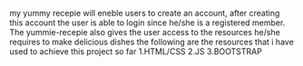 my yummy recepie will eneble users to create an account, after creating  this account  the user is able to login since he/she is a registered 
member.
The yummie-recepie also gives the user access to the resources he/she requires to make delicious dishes
the following are the resources that i have used to achieve this project so far
1.HTML/CSS
2.JS
3.BOOTSTRAP
